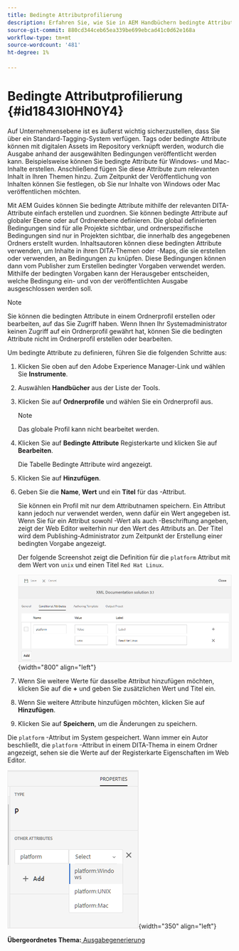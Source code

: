 ```yaml
---
title: Bedingte Attributprofilierung
description: Erfahren Sie, wie Sie in AEM Handbüchern bedingte Attribute erstellen. Verwenden Sie bedingte Attribute im Ordner und globale Profile, um Ihren Inhalt an Bedingungen zu knüpfen.
source-git-commit: 880cd344ceb65ea339be699ebcad41c0d62e168a
workflow-type: tm+mt
source-wordcount: '481'
ht-degree: 1%

---
```


# Bedingte Attributprofilierung {#id1843I0HN0Y4}

Auf Unternehmensebene ist es äußerst wichtig sicherzustellen, dass Sie über ein Standard-Tagging-System verfügen. Tags oder bedingte Attribute können mit digitalen Assets im Repository verknüpft werden, wodurch die Ausgabe anhand der ausgewählten Bedingungen veröffentlicht werden kann. Beispielsweise können Sie bedingte Attribute für Windows- und Mac-Inhalte erstellen. Anschließend fügen Sie diese Attribute zum relevanten Inhalt in Ihren Themen hinzu. Zum Zeitpunkt der Veröffentlichung von Inhalten können Sie festlegen, ob Sie nur Inhalte von Windows oder Mac veröffentlichen möchten.

Mit AEM Guides können Sie bedingte Attribute mithilfe der relevanten DITA-Attribute einfach erstellen und zuordnen. Sie können bedingte Attribute auf globaler Ebene oder auf Ordnerebene definieren. Die global definierten Bedingungen sind für alle Projekte sichtbar, und ordnerspezifische Bedingungen sind nur in Projekten sichtbar, die innerhalb des angegebenen Ordners erstellt wurden. Inhaltsautoren können diese bedingten Attribute verwenden, um Inhalte in ihren DITA-Themen oder -Maps, die sie erstellen oder verwenden, an Bedingungen zu knüpfen. Diese Bedingungen können dann vom Publisher zum Erstellen bedingter Vorgaben verwendet werden. Mithilfe der bedingten Vorgaben kann der Herausgeber entscheiden, welche Bedingung ein- und von der veröffentlichten Ausgabe ausgeschlossen werden soll.

>[!NOTE]
>
> Sie können die bedingten Attribute in einem Ordnerprofil erstellen oder bearbeiten, auf das Sie Zugriff haben. Wenn Ihnen Ihr Systemadministrator keinen Zugriff auf ein Ordnerprofil gewährt hat, können Sie die bedingten Attribute nicht im Ordnerprofil erstellen oder bearbeiten.

Um bedingte Attribute zu definieren, führen Sie die folgenden Schritte aus:

1. Klicken Sie oben auf den Adobe Experience Manager-Link und wählen Sie **Instrumente**.

1. Auswählen **Handbücher** aus der Liste der Tools.

1. Klicken Sie auf **Ordnerprofile** und wählen Sie ein Ordnerprofil aus.

   >[!NOTE]
   >
   > Das globale Profil kann nicht bearbeitet werden.

1. Klicken Sie auf **Bedingte Attribute** Registerkarte und klicken Sie auf **Bearbeiten**.

   Die Tabelle Bedingte Attribute wird angezeigt.

1. Klicken Sie auf **Hinzufügen**.

1. Geben Sie die **Name**, **Wert** und ein **Titel** für das -Attribut.

   Sie können ein Profil mit nur dem Attributnamen speichern. Ein Attribut kann jedoch nur verwendet werden, wenn dafür ein Wert angegeben ist. Wenn Sie für ein Attribut sowohl -Wert als auch -Beschriftung angeben, zeigt der Web Editor weiterhin nur den Wert des Attributs an. Der Titel wird dem Publishing-Administrator zum Zeitpunkt der Erstellung einer bedingten Vorgabe angezeigt.

   Der folgende Screenshot zeigt die Definition für die `platform` Attribut mit dem Wert von `unix` und einen Titel `Red Hat Linux`.

   ![](images/add-profile.png){width="800" align="left"}

1. Wenn Sie weitere Werte für dasselbe Attribut hinzufügen möchten, klicken Sie auf die **+** und geben Sie zusätzlichen Wert und Titel ein.

1. Wenn Sie weitere Attribute hinzufügen möchten, klicken Sie auf **Hinzufügen**.

1. Klicken Sie auf **Speichern**, um die Änderungen zu speichern.


Die `platform` -Attribut im System gespeichert. Wann immer ein Autor beschließt, die `platform` -Attribut in einem DITA-Thema in einem Ordner angezeigt, sehen sie die Werte auf der Registerkarte Eigenschaften im Web Editor.

![](images/properties-tab.png){width="350" align="left"}

**Übergeordnetes Thema:**[ Ausgabegenerierung](generate-output.md)
